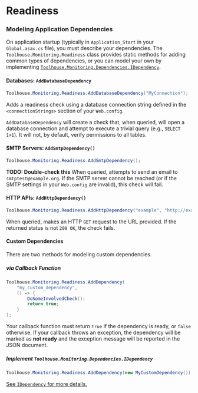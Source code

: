 # Readiness


### Modeling Application Dependencies
On application startup (typically in `Application_Start`  in your `Global.asax.cs` file), you must describe your dependencies. The `Toolhouse.Monitoring.Readiness` class provides static methods for adding common types of dependencies, or you can model your own by implementing [`Toolhouse.Monitoring.Dependencies.IDependency`](TODO).

#### Databases: `AddDatabaseDependency`

```csharp
Toolhouse.Monitoring.Readiness.AddDatabaseDependency("MyConnection");
```

Adds a readiness check using a database connection string defined in the `<connectionStrings>` section of your `Web.config`.

`AddDatabaseDependency` will create a check that, when queried, will open a database connection and attempt to execute a trivial query (e.g., `SELECT 1+1`). It will not, by default, verify permissions to all tables.

#### SMTP Servers: `AddSmtpDependency()`

```csharp
Toolhouse.Monitoring.Readiness.AddSmtpDependency();
```

**TODO: Double-check this**
When queried, attempts to send an email to `smtptest@example.org`. If the SMTP server cannot be reached (or if the SMTP settings in your `Web.config` are invalid), this check will fail.

#### HTTP APIs: `AddHttpDependency()`

```csharp
Toolhouse.Monitoring.Readiness.AddHttpDependency("example", "http://example.org");
```

When queried, makes an HTTP `GET` request to the URL provided. If the returned status is not `200 OK`, the check fails.

#### Custom Dependencies

There are two methods for modeling custom dependencies.

##### via Callback Function

```csharp
Toolhouse.Monitoring.Readiness.AddDependency(
    "my_custom_dependency",
    () => {
        DoSomeInvolvedCheck();
        return true;
    }
);
```

Your callback function must return `true` if the dependency is ready, or `false` otherwise. If your callback throws an exception, the dependency will be marked as **not ready** and the exception message will be reported in the JSON document.

##### Implement `Toolhouse.Monitoring.Dependencies.IDependency`

```csharp
Toolhouse.Monitoring.Readiness.AddDependency(new MyCustomDependency());
```

[See `IDependency` for more details.](#TODO)

